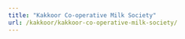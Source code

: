 ```yaml
---
title: "Kakkoor Co-operative Milk Society"
url: /kakkoor/kakkoor-co-operative-milk-society/
---
```

